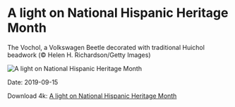 # A light on National Hispanic Heritage Month

The Vochol, a Volkswagen Beetle decorated with traditional Huichol beadwork (© Helen H. Richardson/Getty Images)

![A light on National Hispanic Heritage Month](https://bing.com/th?id=OHR.TheVochol_EN-US8201280174_UHD.jpg&rf=LaDigue_UHD.jpg&pid=hp&w=1024&h=576)

Date: 2019-09-15

Download 4k: [A light on National Hispanic Heritage Month](https://bing.com/th?id=OHR.TheVochol_EN-US8201280174_UHD.jpg&rf=LaDigue_UHD.jpg&pid=hp&w=3840&h=2160)

